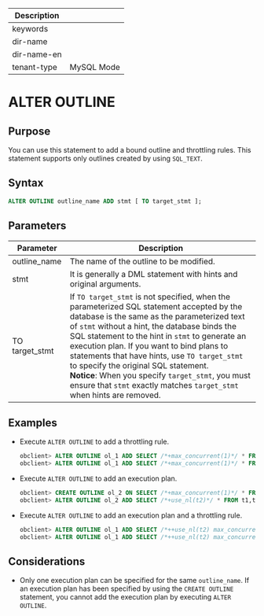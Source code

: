 | Description   |                 |
|---------------|-----------------|
| keywords      |                 |
| dir-name      |                 |
| dir-name-en   |                 |
| tenant-type   | MySQL Mode      |

# ALTER OUTLINE

## Purpose

You can use this statement to add a bound outline and throttling rules. This statement supports only outlines created by using `SQL_TEXT`.

## Syntax

```sql
ALTER OUTLINE outline_name ADD stmt [ TO target_stmt ];
```

## Parameters

| **Parameter** | **Description** |
|----------------|---------------------------------------------------------------------------------------------------------------------------------------------------------------------------------------------------------------------------------------------------------------------------------------|
| outline_name | The name of the outline to be modified.  |
| stmt | It is generally a DML statement with hints and original arguments.  |
| TO target_stmt | If `TO target_stmt` is not specified, when the parameterized SQL statement accepted by the database is the same as the parameterized text of `stmt` without a hint, the database binds the SQL statement to the hint in `stmt` to generate an execution plan. If you want to bind plans to statements that have hints, use `TO target_stmt` to specify the original SQL statement.   <br>**Notice**: When you specify `target_stmt`, you must ensure that `stmt` exactly matches `target_stmt` when hints are removed.  |

## Examples

* Execute `ALTER OUTLINE` to add a throttling rule.

   ```sql
   obclient> ALTER OUTLINE ol_1 ADD SELECT /*+max_concurrent(1)*/ * FROM t1 WHERE c1 = 1 and c2 = ?;
   obclient> ALTER OUTLINE ol_1 ADD SELECT /*+max_concurrent(1)*/ * FROM t1 WHERE c1 = ? and c2 = 1;
   ```

* Execute `ALTER OUTLINE` to add an execution plan.

   ```sql
   obclient> CREATE OUTLINE ol_2 ON SELECT /*+max_concurrent(1)*/ * FROM t1,t2 WHERE t1.c1 = 1;
   obclient> ALTER OUTLINE ol_2 ADD SELECT /*+use_nl(t2)*/ * FROM t1,t2 WHERE t1.c1 = 1;
   ```

* Execute `ALTER OUTLINE` to add an execution plan and a throttling rule.

   ```sql
   obclient> ALTER OUTLINE ol_1 ADD SELECT /*++use_nl(t2) max_concurrent(1)*/ * FROM t1 WHERE c1 = 1 and c2 = ?;
   obclient> ALTER OUTLINE ol_1 ADD SELECT /*++use_nl(t2) max_concurrent(1)*/ * FROM t1 WHERE c1 = ? and c2 = 1;
   ```

## Considerations

* Only one execution plan can be specified for the same `outline_name`. If an execution plan has been specified by using the `CREATE OUTLINE` statement, you cannot add the execution plan by executing `ALTER OUTLINE`.
